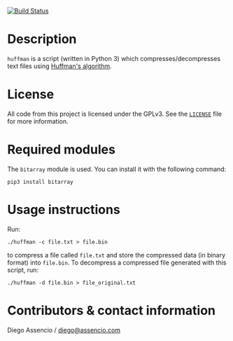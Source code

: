 [![Build Status](https://api.travis-ci.com/dassencio/huffman.svg?branch=master)](https://travis-ci.com/dassencio/huffman)

# Description

`huffman` is a script (written in Python 3) which compresses/decompresses
text files using
[Huffman's algorithm](http://diego.assencio.com/?index=36c4c02124a10282d8a0f92277a43ec4).

# License

All code from this project is licensed under the GPLv3. See the
[`LICENSE`](https://github.com/dassencio/huffman/tree/master/LICENSE)
file for more information.

# Required modules

The `bitarray` module is used. You can install it with the following command:

    pip3 install bitarray

# Usage instructions

Run:

    ./huffman -c file.txt > file.bin

to compress a file called `file.txt` and store the compressed data (in binary
format) into `file.bin`. To decompress a compressed file generated with this
script, run:

    ./huffman -d file.bin > file_original.txt

# Contributors & contact information

Diego Assencio / diego@assencio.com
